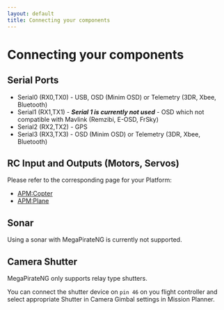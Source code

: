 ```yaml
---
layout: default
title: Connecting your components
---
```


# Connecting your components

## Serial Ports

* Serial0 (RX0,TX0) - USB, OSD (Minim OSD) or Telemetry (3DR, Xbee, Bluetooth)
* Serial1 (RX1,TX1) - ***Serial 1 is currently not used*** - OSD which not compatible with Mavlink (Remzibi, E-OSD, FrSky)
* Serial2 (RX2,TX2) - GPS
* Serial3 (RX3,TX3) - OSD (Minim OSD) or Telemetry (3DR, Xbee, Bluetooth)

## RC Input and Outputs (Motors, Servos)

Please refer to the corresponding page for your Platform:

* [APM:Copter](connecting_components_copter)
* [APM:Plane](connecting_components_plane)

## Sonar

Using a sonar with MegaPirateNG is currently not supported.

## Camera Shutter

MegaPirateNG only supports relay type shutters.

You can connect the shutter device on ```pin 46``` on you flight controller and select appropriate Shutter in Camera Gimbal settings in Mission Planner.